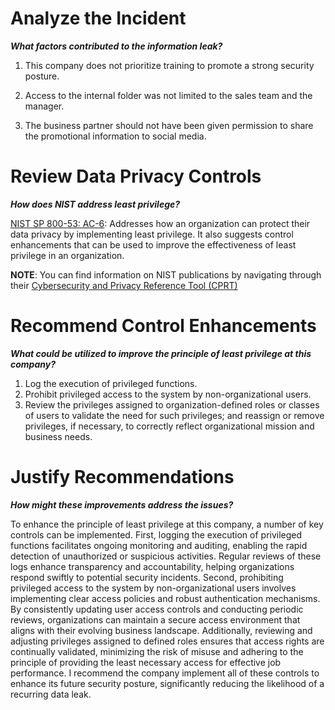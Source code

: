 # Analyze the Incident
***What factors contributed to the information leak?***

1. This company does not prioritize training to promote a strong security posture.

2. Access to the internal folder was not limited to the sales team and the manager.

3. The business partner should not have been given permission to share the promotional information to social media.

# Review Data Privacy Controls
***How does NIST address least privilege?***

[NIST SP 800-53: AC-6](https://csrc.nist.gov/projects/cprt/catalog#/cprt/framework/version/SP_800_53_5_1_0/home?element=AC-6): Addresses how an organization can protect their data privacy by implementing least privilege. It also suggests control enhancements that can be used to improve the effectiveness of least privilege in an organization. 

**NOTE**: You can find information on NIST publications by navigating through their [Cybersecurity and Privacy Reference Tool (CPRT)](https://csrc.nist.gov/projects/cprt/catalog#/cprt/home)

# Recommend Control Enhancements
***What could be utilized to improve the principle of least privilege at this company?***

1. Log the execution of privileged functions.
2. Prohibit privileged access to the system by non-organizational users.
3. Review the privileges assigned to organization-defined roles or classes of users to validate the need for such privileges; and reassign or remove privileges, if necessary, to correctly reflect organizational mission and business needs.

# Justify Recommendations
***How might these improvements address the issues?***

To enhance the principle of least privilege at this company, a number of key controls can be implemented. First, logging the execution of privileged functions facilitates ongoing monitoring and auditing, enabling the rapid detection of unauthorized or suspicious activities. Regular reviews of these logs enhance transparency and accountability, helping organizations respond swiftly to potential security incidents. Second, prohibiting privileged access to the system by non-organizational users involves implementing clear access policies and robust authentication mechanisms. By consistently updating user access controls and conducting periodic reviews, organizations can maintain a secure access environment that aligns with their evolving business landscape. Additionally, reviewing and adjusting privileges assigned to defined roles ensures that access rights are continually validated, minimizing the risk of misuse and adhering to the principle of providing the least necessary access for effective job performance. I recommend the company implement all of these controls to enhance its future security posture, significantly reducing the likelihood of a recurring data leak.
